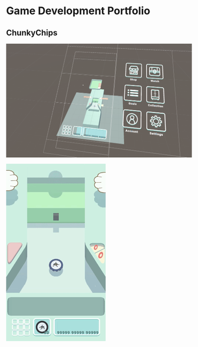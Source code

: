 # Game Development Portfolio

##  ChunkyChips
![alt text](https://github.com/OliverWangData/GameDevPortfolio/blob/main/Projects/CHCH/preview.png)

![alt text](https://github.com/OliverWangData/GameDevPortfolio/blob/main/Projects/CHCH/intro.gif)
